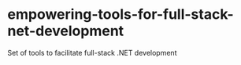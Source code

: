 # empowering-tools-for-full-stack-net-development
Set of tools to facilitate full-stack .NET development
